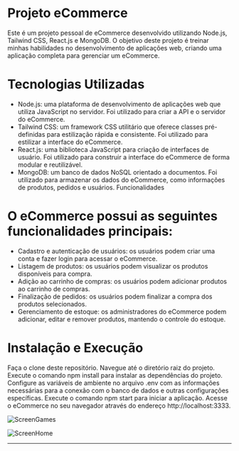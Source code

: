 # Projeto eCommerce

Este é um projeto pessoal de eCommerce desenvolvido utilizando Node.js, Tailwind CSS, React.js e MongoDB. O objetivo deste projeto é treinar minhas habilidades no desenvolvimento de aplicações web, criando uma aplicação completa para gerenciar um eCommerce.

# Tecnologias Utilizadas
* Node.js: uma plataforma de desenvolvimento de aplicações web que utiliza JavaScript no servidor. Foi utilizado para criar a API e o servidor do eCommerce.
* Tailwind CSS: um framework CSS utilitário que oferece classes pré-definidas para estilização rápida e consistente. Foi utilizado para estilizar a interface do eCommerce.
* React.js: uma biblioteca JavaScript para criação de interfaces de usuário. Foi utilizado para construir a interface do eCommerce de forma modular e reutilizável.
* MongoDB: um banco de dados NoSQL orientado a documentos. Foi utilizado para armazenar os dados do eCommerce, como informações de produtos, pedidos e usuários.
Funcionalidades

# O eCommerce possui as seguintes funcionalidades principais:
* Cadastro e autenticação de usuários: os usuários podem criar uma conta e fazer login para acessar o eCommerce.
* Listagem de produtos: os usuários podem visualizar os produtos disponíveis para compra.
* Adição ao carrinho de compras: os usuários podem adicionar produtos ao carrinho de compras.
* Finalização de pedidos: os usuários podem finalizar a compra dos produtos selecionados.
* Gerenciamento de estoque: os administradores do eCommerce podem adicionar, editar e remover produtos, mantendo o controle do estoque.

# Instalação e Execução
Faça o clone deste repositório.
Navegue até o diretório raiz do projeto.
Execute o comando npm install para instalar as dependências do projeto.
Configure as variáveis de ambiente no arquivo .env com as informações necessárias para a conexão com o banco de dados e outras configurações específicas.
Execute o comando npm start para iniciar a aplicação.
Acesse o eCommerce no seu navegador através do endereço http://localhost:3333.


![ScreenGames](https://github.com/diogoramosr/e-commerce/assets/100318805/e52cd67e-1116-4272-9de7-95e721984473)

![ScreenHome](https://github.com/diogoramosr/e-commerce/assets/100318805/148788f7-b752-4238-80b7-9262cb4e65c6)

---


